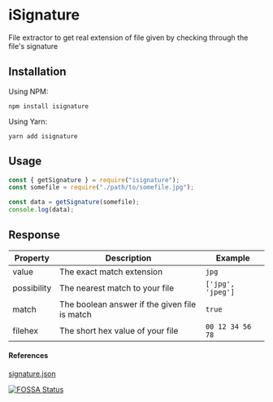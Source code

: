 # iSignature

File extractor to get real extension of file given by checking through the file's signature

## Installation

Using NPM:

```vim
npm install isignature
```

Using Yarn:

```vim
yarn add isignature
```

## Usage

```js
const { getSignature } = require("isignature");
const somefile = require("./path/to/somefile.jpg");

const data = getSignature(somefile);
console.log(data);
```

## Response

| Property    | Description                                   | Example           |
| ----------- | --------------------------------------------- | ----------------- |
| value       | The exact match extension                     | `jpg`             |
| possibility | The nearest match to your file                | `['jpg', 'jpeg']` |
| match       | The boolean answer if the given file is match | `true`            |
| filehex     | The short hex value of your file              | `00 12 34 56 78`  |

#### References

[signature.json](https://github.com/irwansyafani/isignature/blob/master/signatures.json)

[![FOSSA Status](https://app.fossa.com/api/projects/git%2Bgithub.com%2Firwansyafani%2Fisignature.svg?type=large&issueType=license)](https://app.fossa.com/projects/git%2Bgithub.com%2Firwansyafani%2Fisignature?ref=badge_large&issueType=license)
